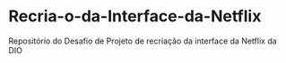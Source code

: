 # Recria-o-da-Interface-da-Netflix
Repositório do Desafio de Projeto de recriação da interface da Netflix da DIO

